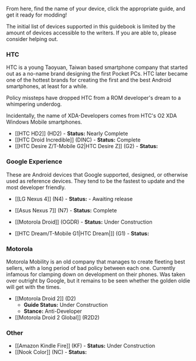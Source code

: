 From here, find the name of your device, click the appropriate guide, and get it ready for modding!

The initial list of devices supported in this guidebook is limited by the amount of devices accessible to the writers. If you are able to, please consider helping out.

### HTC

HTC is a young Taoyuan, Taiwan based smartphone company that started out as a no-name brand designing the first Pocket PCs. HTC later became one of the hottest brands for creating the first and the best Android smartphones, at least for a while.

Policy missteps have dropped HTC from a ROM developer's dream to a whimpering underdog.

Incidentally, the name of XDA-Developers comes from HTC's O2 XDA Windows Mobile smartphones.

* [[HTC HD2]] (HD2) - **Status:** Nearly Complete
* [[HTC Droid Incredible]] (DINC) - **Status:** Complete
* [[HTC Desire Z/T-Mobile G2|HTC Desire Z]] (G2) - **Status:**

### Google Experience

These are Android devices that Google supported, designed, or otherwise used as reference devices. They tend to be the fastest to update and the most developer friendly.

* [[LG Nexus 4]] (N4) - **Status:** - Awaiting release
* [[Asus Nexus 7]] (N7) - **Status:** Complete

* [[Motorola Droid]] (OGDR) - **Status:** Under Construction
* [[HTC Dream/T-Mobile G1|HTC Dream|]] (G1) - **Status:**

### Motorola

Motorola Mobility is an old company that manages to create fleeting best sellers, with a long period of bad policy between each one. Currently infamous for clamping down on development on their phones. Was taken over outright by Google, but it remains to be seen whether the golden oldie will get with the times.

* [[Motorola Droid 2]] (D2)
  - **Guide Status:** Under Construction
  - **Stance:** Anti-Developer
* [[Motorola Droid 2 Global]] (R2D2)
  
### Other

* [[Amazon Kindle Fire]] (KF) - **Status:** Under Construction
* [[Nook Color]] (NC) - **Status:**

